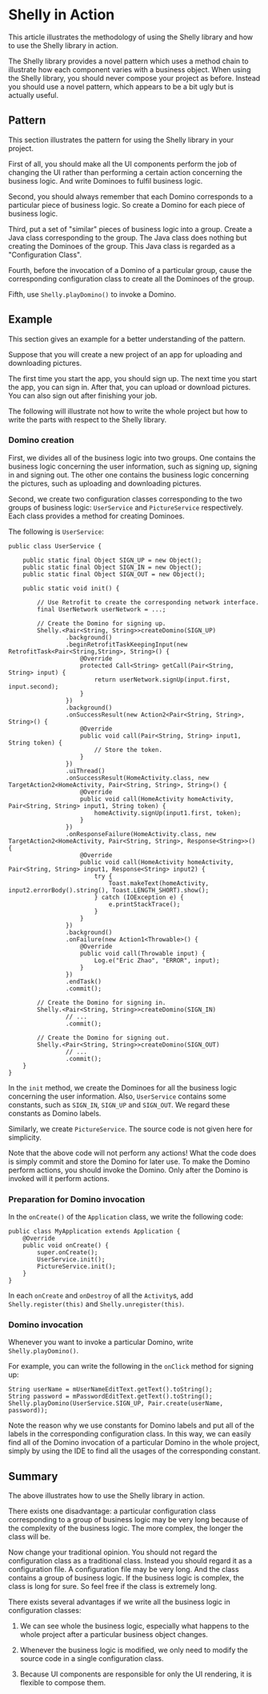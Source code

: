 # Shelly in Action

This article illustrates the methodology of using the Shelly library and how to use the Shelly library
in action.

The Shelly library provides a novel pattern which uses a method chain to illustrate how each component
varies with a business object. When using the Shelly library, you should never compose your project
as before. Instead you should use a novel pattern, which appears to be a bit ugly but is actually
useful.

## Pattern

This section illustrates the pattern for using the Shelly library in your project.

First of all, you should make all the UI components perform the job of changing the UI rather than
performing a certain action concerning the business logic. And write Dominoes to fulfil business
logic.

Second, you should always remember that each Domino corresponds to a particular piece of
business logic. So create a Domino for each piece of business logic.

Third, put a set of "similar" pieces of business logic into a group. Create a Java class corresponding to
the group. The Java class does nothing but creating the Dominoes of the group. This Java class is
regarded as a "Configuration Class".

Fourth, before the invocation of a Domino of a particular group, cause the corresponding configuration
class to create all the Dominoes of the group.

Fifth, use `Shelly.playDomino()` to invoke a Domino.


## Example

This section gives an example for a better understanding of the pattern.

Suppose that you will create a new project of an app for uploading and downloading pictures.

The first time you start the app, you should sign up.
The next time you start the app, you can sign in.
After that, you can upload or download pictures.
You can also sign out after finishing your job.

The following will illustrate not how to write the whole project but how to write the parts with
respect to the Shelly library.

### Domino creation

First, we divides all of the business logic into two groups. One contains the business logic concerning
the user information, such as signing up, signing in and signing out. The other one contains the
business logic concerning the pictures, such as uploading and downloading pictures.

Second, we create two configuration classes corresponding to the two groups of business logic: `UserService`
and `PictureService` respectively. Each class provides a method for creating Dominoes.

The following is `UserService`:

```
public class UserService {

    public static final Object SIGN_UP = new Object();
    public static final Object SIGN_IN = new Object();
    public static final Object SIGN_OUT = new Object();

    public static void init() {

        // Use Retrofit to create the corresponding network interface.
        final UserNetwork userNetwork = ...;

        // Create the Domino for signing up.
        Shelly.<Pair<String, String>>createDomino(SIGN_UP)
                .background()
                .beginRetrofitTaskKeepingInput(new RetrofitTask<Pair<String,String>, String>() {
                    @Override
                    protected Call<String> getCall(Pair<String, String> input) {
                        return userNetwork.signUp(input.first, input.second);
                    }
                })
                .background()
                .onSuccessResult(new Action2<Pair<String, String>, String>() {
                    @Override
                    public void call(Pair<String, String> input1, String token) {
                        // Store the token.
                    }
                })
                .uiThread()
                .onSuccessResult(HomeActivity.class, new TargetAction2<HomeActivity, Pair<String, String>, String>() {
                    @Override
                    public void call(HomeActivity homeActivity, Pair<String, String> input1, String token) {
                        homeActivity.signUp(input1.first, token);
                    }
                })
                .onResponseFailure(HomeActivity.class, new TargetAction2<HomeActivity, Pair<String, String>, Response<String>>() {
                    @Override
                    public void call(HomeActivity homeActivity, Pair<String, String> input1, Response<String> input2) {
                        try {
                            Toast.makeText(homeActivity, input2.errorBody().string(), Toast.LENGTH_SHORT).show();
                        } catch (IOException e) {
                            e.printStackTrace();
                        }
                    }
                })
                .background()
                .onFailure(new Action1<Throwable>() {
                    @Override
                    public void call(Throwable input) {
                        Log.e("Eric Zhao", "ERROR", input);
                    }
                })
                .endTask()
                .commit();

        // Create the Domino for signing in.
        Shelly.<Pair<String, String>>createDomino(SIGN_IN)
                // ...
                .commit();

        // Create the Domino for signing out.
        Shelly.<Pair<String, String>>createDomino(SIGN_OUT)
                // ...
                .commit();
    }
}
```

In the `init` method, we create the Dominoes for all the business logic concerning the user information.
Also, `UserService` contains some constants, such as `SIGN_IN`, `SIGN_UP` and `SIGN_OUT`. We regard
these constants as Domino labels.

Similarly, we create `PictureService`. The source code is not given here for simplicity.

Note that the above code will not perform any actions! What the code does is simply commit and
store the Domino for later use. To make the Domino perform actions, you should invoke the Domino.
Only after the Domino is invoked will it perform actions.

### Preparation for Domino invocation

In the `onCreate()` of the `Application` class, we write the following code:

```
public class MyApplication extends Application {
    @Override
    public void onCreate() {
        super.onCreate();
        UserService.init();
        PictureService.init();
    }
}
```

In each `onCreate` and `onDestroy` of all the `Activity`s, add `Shelly.register(this)` and `Shelly.unregister(this)`.

### Domino invocation

Whenever you want to invoke a particular Domino, write `Shelly.playDomino()`.

For example, you can write the following in the `onClick` method for signing up:

```
String userName = mUserNameEditText.getText().toString();
String password = mPasswordEditText.getText().toString();
Shelly.playDomino(UserService.SIGN_UP, Pair.create(userName, password));
```

Note the reason why we use constants for Domino labels and put all of the labels in the corresponding
configuration class. In this way, we can easily find all of the Domino invocation of a particular
Domino in the whole project, simply by using the IDE to find all the usages of the corresponding
constant.

## Summary

The above illustrates how to use the Shelly library in action.

There exists one disadvantage: a particular configuration class corresponding to a group
of business logic may be very long because of the complexity of the business logic. The more complex,
the longer the class will be.

Now change your traditional opinion. You should not regard the configuration class as
a traditional class. Instead you should regard it as a configuration file. A configuration file may
be very long. And the class contains a group of business logic. If the business logic is complex,
the class is long for sure. So feel free if the class is extremely long.

There exists several advantages if we write all the business logic in configuration classes:

1. We can see whole the business logic, especially what happens to the whole project after
a particular business object changes.

2. Whenever the business logic is modified, we only need to modify the source code in a single
configuration class.

3. Because UI components are responsible for only the UI rendering, it is flexible to compose them.
